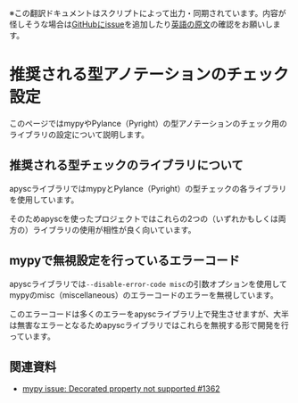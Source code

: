 <span class="inconspicuous-txt">※この翻訳ドキュメントはスクリプトによって出力・同期されています。内容が怪しそうな場合は<a href="https://github.com/simon-ritchie/apysc/issues" target="_blank">GitHubにissue</a>を追加したり[英語の原文](https://simon-ritchie.github.io/apysc/en/recommended_type_checker_settings.html)の確認をお願いします。</span>

# 推奨される型アノテーションのチェック設定

このページではmypyやPylance（Pyright）の型アノテーションのチェック用のライブラリの設定について説明します。

## 推奨される型チェックのライブラリについて

apyscライブラリではmypyとPylance（Pyright）の型チェックの各ライブラリを使用しています。

そのためapyscを使ったプロジェクトではこれらの2つの（いずれかもしくは両方の）ライブラリの使用が相性が良く向いています。

## mypyで無視設定を行っているエラーコード

apyscライブラリでは`--disable-error-code misc`の引数オプションを使用してmypyのmisc（miscellaneous）のエラーコードのエラーを無視しています。

このエラーコードは多くのエラーをapyscライブラリ上で発生させますが、大半は無害なエラーとなるためapyscライブラリではこれらを無視する形で開発を行っています。

## 関連資料

- [mypy issue: Decorated property not supported #1362](https://github.com/python/mypy/issues/1362)